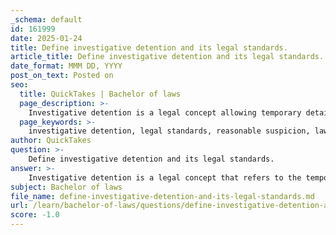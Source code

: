 ```yaml
---
_schema: default
id: 161999
date: 2025-01-24
title: Define investigative detention and its legal standards.
article_title: Define investigative detention and its legal standards.
date_format: MMM DD, YYYY
post_on_text: Posted on
seo:
  title: QuickTakes | Bachelor of laws
  page_description: >-
    Investigative detention is a legal concept allowing temporary detainment of individuals by law enforcement based on reasonable suspicion to investigate potential criminal activity without requiring an arrest warrant.
  page_keywords: >-
    investigative detention, legal standards, reasonable suspicion, law enforcement, criminal investigation, duration, scope, civil rights, judicial oversight
author: QuickTakes
question: >-
    Define investigative detention and its legal standards.
answer: >-
    Investigative detention is a legal concept that refers to the temporary detention of an individual by law enforcement officers for the purpose of investigating a potential crime. This type of detention is distinct from an arrest in that it does not require a warrant and is based on a lower standard of proof known as "reasonable suspicion."\n\n### Legal Standards for Investigative Detention\n\n1. **Reasonable Suspicion**: The primary legal standard for investigative detention is that law enforcement must have reasonable suspicion that a person is involved in criminal activity. This suspicion must be based on specific and articulable facts, rather than a mere hunch or unparticular intuition. For example, if a police officer observes someone behaving suspiciously near a crime scene, this may constitute reasonable suspicion.\n\n2. **Duration and Scope**: Investigative detentions are intended to be brief and limited in scope. The duration should be no longer than necessary to confirm or dispel the officer's suspicion. Officers are allowed to ask questions and may conduct a limited pat-down for weapons if they have reason to believe the individual may be armed.\n\n3. **No Arrest**: It is important to note that investigative detention is not the same as an arrest. An arrest typically requires probable cause, which is a higher standard than reasonable suspicion. During an investigative detention, the individual is not formally charged with a crime and is free to leave once the officer has completed their inquiries, provided that the officer does not have probable cause to make an arrest.\n\n4. **Legal Protections**: Individuals subjected to investigative detention retain certain rights, including the right to remain silent and the right to legal representation. Law enforcement must also respect the individual's privacy rights during the detention.\n\n5. **Judicial Oversight**: While investigative detentions do not require a warrant, they are subject to judicial review. If a detention is challenged in court, the judge will assess whether the officer had reasonable suspicion at the time of the detention and whether the detention was conducted in a lawful manner.\n\nIn summary, investigative detention is a critical tool for law enforcement that allows for the temporary detention of individuals based on reasonable suspicion, enabling officers to investigate potential criminal activity while balancing the rights of individuals.
subject: Bachelor of laws
file_name: define-investigative-detention-and-its-legal-standards.md
url: /learn/bachelor-of-laws/questions/define-investigative-detention-and-its-legal-standards
score: -1.0
---
```


&nbsp;